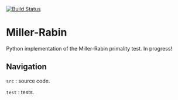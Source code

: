 [![Build Status](https://app.travis-ci.com/mcsweeney90/miller-rabin.svg?branch=main)](https://app.travis-ci.com/mcsweeney90/miller-rabin)
# Miller-Rabin

Python implementation of the Miller-Rabin primality test. In progress!

## Navigation

`src` : source code.

`test` : tests.
